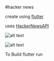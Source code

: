 #hacker news

create using [flutter](https://flutter.dev/) 

uses [HackerNewsAPI](https://github.com/HackerNews/API)

![alt text](/home/kumar/AndroidStudioProjects/FlutterApps/hackernews/ScreenShot/mainpage.png)

![alt text](/home/kumar/AndroidStudioProjects/FlutterApps/hackernews/ScreenShot/webview.png)

To Build
	flutter run
